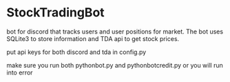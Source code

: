 # StockTradingBot
bot for discord that tracks users and user positions for market.
The bot uses SQLite3 to store information and TDA api to get stock prices.

put api keys for both discord and tda in config.py

make sure you run both pythonbot.py and pythonbotcredit.py or you will run into error
